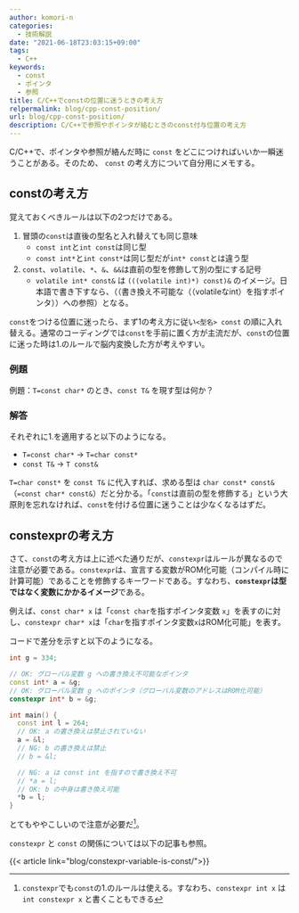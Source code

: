 ```yaml
---
author: komori-n
categories:
  - 技術解説
date: "2021-06-18T23:03:15+09:00"
tags:
  - C++
keywords:
  - const
  - ポインタ
  - 参照
title: C/C++でconstの位置に迷うときの考え方
relpermalink: blog/cpp-const-position/
url: blog/cpp-const-position/
description: C/C++で参照やポインタが絡むときのconst付与位置の考え方
---
```


C/C++で、ポインタや参照が絡んだ時に `const` をどこにつければいいか一瞬迷うことがある。そのため、 `const` の考え方について自分用にメモする。

## constの考え方

覚えておくべきルールは以下の2つだけである。

1. 冒頭の`const`は直後の型名と入れ替えても同じ意味
   - `const int`と`int const`は同じ型
   - `const int*`と`int const*`は同じ型だが`int* const`とは違う型
2. `const`、`volatile`、`*`、`&`、`&&`は直前の型を修飾して別の型にする記号
   - `volatile int* const&` は `(((volatile int)*) const)&` のイメージ。日本語で書き下すなら、（（書き換え不可能な（（volatileなint）を指すポインタ））への参照）となる。

`const`をつける位置に迷ったら、まず1の考え方に従い`<型名> const` の順に入れ替える。通常のコーディングでは`const`を手前に置く方が主流だが、`const`の位置に迷った時は1.のルールで脳内変換した方が考えやすい。

### 例題

例題：`T=const char*` のとき、`const T&` を現す型は何か？

### 解答

それぞれに1.を適用すると以下のようになる。

- `T=const char*` -&gt; `T=char const*`
- `const T&` -&gt; `T const&`

`T=char const*` を `const T&` に代入すれば、求める型は `char const* const&`（`=const char* const&`）だと分かる。「`const`は直前の型を修飾する」という大原則を忘れなければ、`const`を付ける位置に迷うことは少なくなるはずだ。

## constexprの考え方

さて、`const`の考え方は上に述べた通りだが、`constexpr`はルールが異なるので注意が必要である。`constexpr`は、宣言する変数がROM化可能（コンパイル時に計算可能）であることを修飾するキーワードである。すなわち、**`constexpr`は型ではなく変数にかかるイメージ**である。

例えば、`const char* x` は「`const char`を指すポインタ変数 `x`」を表すのに対し、`constexpr char* x`は「`char`を指すポインタ変数`x`はROM化可能」を表す。

コードで差分を示すと以下のようになる。

```cpp
int g = 334;

// OK: グローバル変数 g への書き換え不可能なポインタ
const int* a = &g;
// OK: グローバル変数 g へのポインタ（グローバル変数のアドレスはROM化可能）
constexpr int* b = &g;

int main() {
  const int l = 264;
  // OK: a の書き換えは禁止されていない
  a = &l;
  // NG: b の書き換えは禁止
  // b = &l;

  // NG: a は const int を指すので書き換え不可
  // *a = l;
  // OK: b の中身は書き換え可能
  *b = l;
}
```

とてもややこしいので注意が必要だ[^1]。

[^1]: `constexpr`でも`const`の1.のルールは使える。すなわち、`constexpr int x` は `int constexpr x` と書くこともできる

`constexpr` と `const` の関係については以下の記事も参照。

{{< article link="blog/constexpr-variable-is-const/">}}
